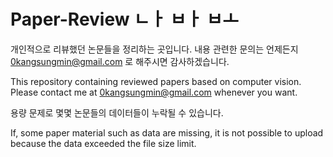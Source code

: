 # Paper-Review ㄴㅏ ㅂㅏ ㅂㅗ
개인적으로 리뷰했던 논문들을 정리하는 곳입니다. 내용 관련한 문의는 언제든지 0kangsungmin@gmail.com 로 해주시면 감사하겠습니다.

This repository containing reviewed papers based on computer vision. Please contact me at 0kangsungmin@gmail.com whenever you want.

용량 문제로 몇몇 논문들의 데이터들이 누락될 수 있습니다.

If, some paper material such as data are missing, it is not possible to upload because the data exceeded the file size limit.

